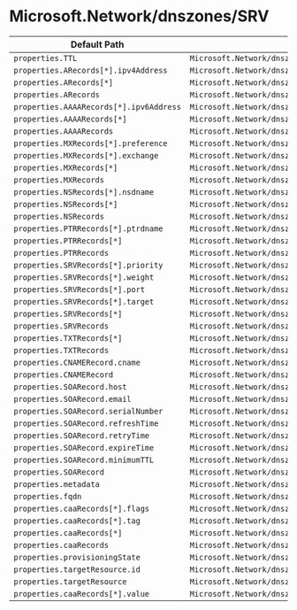 # Microsoft.Network/dnszones/SRV

| Default Path | Alias |
|---|---|
| `properties.TTL` | `Microsoft.Network/dnszones/SRV/TTL` |
| `properties.ARecords[*].ipv4Address` | `Microsoft.Network/dnszones/SRV/ARecords[*].ipv4Address` |
| `properties.ARecords[*]` | `Microsoft.Network/dnszones/SRV/ARecords[*]` |
| `properties.ARecords` | `Microsoft.Network/dnszones/SRV/ARecords` |
| `properties.AAAARecords[*].ipv6Address` | `Microsoft.Network/dnszones/SRV/AAAARecords[*].ipv6Address` |
| `properties.AAAARecords[*]` | `Microsoft.Network/dnszones/SRV/AAAARecords[*]` |
| `properties.AAAARecords` | `Microsoft.Network/dnszones/SRV/AAAARecords` |
| `properties.MXRecords[*].preference` | `Microsoft.Network/dnszones/SRV/MXRecords[*].preference` |
| `properties.MXRecords[*].exchange` | `Microsoft.Network/dnszones/SRV/MXRecords[*].exchange` |
| `properties.MXRecords[*]` | `Microsoft.Network/dnszones/SRV/MXRecords[*]` |
| `properties.MXRecords` | `Microsoft.Network/dnszones/SRV/MXRecords` |
| `properties.NSRecords[*].nsdname` | `Microsoft.Network/dnszones/SRV/NSRecords[*].nsdname` |
| `properties.NSRecords[*]` | `Microsoft.Network/dnszones/SRV/NSRecords[*]` |
| `properties.NSRecords` | `Microsoft.Network/dnszones/SRV/NSRecords` |
| `properties.PTRRecords[*].ptrdname` | `Microsoft.Network/dnszones/SRV/PTRRecords[*].ptrdname` |
| `properties.PTRRecords[*]` | `Microsoft.Network/dnszones/SRV/PTRRecords[*]` |
| `properties.PTRRecords` | `Microsoft.Network/dnszones/SRV/PTRRecords` |
| `properties.SRVRecords[*].priority` | `Microsoft.Network/dnszones/SRV/SRVRecords[*].priority` |
| `properties.SRVRecords[*].weight` | `Microsoft.Network/dnszones/SRV/SRVRecords[*].weight` |
| `properties.SRVRecords[*].port` | `Microsoft.Network/dnszones/SRV/SRVRecords[*].port` |
| `properties.SRVRecords[*].target` | `Microsoft.Network/dnszones/SRV/SRVRecords[*].target` |
| `properties.SRVRecords[*]` | `Microsoft.Network/dnszones/SRV/SRVRecords[*]` |
| `properties.SRVRecords` | `Microsoft.Network/dnszones/SRV/SRVRecords` |
| `properties.TXTRecords[*]` | `Microsoft.Network/dnszones/SRV/TXTRecords[*]` |
| `properties.TXTRecords` | `Microsoft.Network/dnszones/SRV/TXTRecords` |
| `properties.CNAMERecord.cname` | `Microsoft.Network/dnszones/SRV/CNAMERecord.cname` |
| `properties.CNAMERecord` | `Microsoft.Network/dnszones/SRV/CNAMERecord` |
| `properties.SOARecord.host` | `Microsoft.Network/dnszones/SRV/SOARecord.host` |
| `properties.SOARecord.email` | `Microsoft.Network/dnszones/SRV/SOARecord.email` |
| `properties.SOARecord.serialNumber` | `Microsoft.Network/dnszones/SRV/SOARecord.serialNumber` |
| `properties.SOARecord.refreshTime` | `Microsoft.Network/dnszones/SRV/SOARecord.refreshTime` |
| `properties.SOARecord.retryTime` | `Microsoft.Network/dnszones/SRV/SOARecord.retryTime` |
| `properties.SOARecord.expireTime` | `Microsoft.Network/dnszones/SRV/SOARecord.expireTime` |
| `properties.SOARecord.minimumTTL` | `Microsoft.Network/dnszones/SRV/SOARecord.minimumTTL` |
| `properties.SOARecord` | `Microsoft.Network/dnszones/SRV/SOARecord` |
| `properties.metadata` | `Microsoft.Network/dnszones/SRV/metadata` |
| `properties.fqdn` | `Microsoft.Network/dnszones/SRV/fqdn` |
| `properties.caaRecords[*].flags` | `Microsoft.Network/dnszones/SRV/caaRecords[*].flags` |
| `properties.caaRecords[*].tag` | `Microsoft.Network/dnszones/SRV/caaRecords[*].tag` |
| `properties.caaRecords[*]` | `Microsoft.Network/dnszones/SRV/caaRecords[*]` |
| `properties.caaRecords` | `Microsoft.Network/dnszones/SRV/caaRecords` |
| `properties.provisioningState` | `Microsoft.Network/dnszones/SRV/provisioningState` |
| `properties.targetResource.id` | `Microsoft.Network/dnszones/SRV/targetResource.id` |
| `properties.targetResource` | `Microsoft.Network/dnszones/SRV/targetResource` |
| `properties.caaRecords[*].value` | `Microsoft.Network/dnszones/SRV/caaRecords[*].value` |

